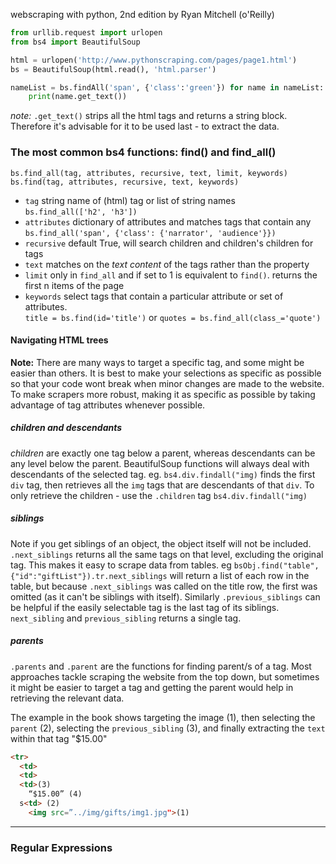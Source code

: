 webscraping with python, 2nd edition by Ryan Mitchell (o'Reilly)

```python
from urllib.request import urlopen
from bs4 import BeautifulSoup

html = urlopen('http://www.pythonscraping.com/pages/page1.html')
bs = BeautifulSoup(html.read(), 'html.parser')

nameList = bs.findAll('span', {'class':'green'}) for name in nameList:
    print(name.get_text())
```
_note:_
`.get_text()` strips all the html tags and returns a string block. Therefore it's
advisable for it to be used last - to extract the data.

### The most common bs4 functions: find() and find_all()

`bs.find_all(tag, attributes, recursive, text, limit, keywords)`<br>
`bs.find(tag, attributes, recursive, text, keywords)`<br>
- `tag` string name of (html) tag or list of string names <br>
   `bs.find_all(['h2', 'h3'])`
- `attributes` dictionary of attributes and matches tags that contain any
   `bs.find_all('span', {'class': {'narrator', 'audience'}})`
- `recursive` default True, will search children and children's children for tags
- `text` matches on the _text content_ of the tags rather than the property
- `limit` only in `find_all` and if set to 1 is equivalent to `find()`. returns the first n items of the page
- `keywords` select tags that contain a particular attribute or set of attributes.<br>
   `title = bs.find(id='title')` or `quotes = bs.find_all(class_='quote')`

#### Navigating HTML trees
__Note:__ There are many ways to target a specific tag, and some might be easier than others. It is best to make your selections as specific as possible so that your code wont break when minor changes are made to the website. To make scrapers more robust, making it as specific as possible by taking advantage of tag attributes whenever possible.
##### children and descendants
_children_ are exactly one tag below a parent, whereas descendants can be any level below the parent.
BeautifulSoup functions will always deal with descendants of the selected tag.
eg. `bs4.div.findall("img)` finds the first `div` tag, then retrieves all the `img` tags that are descendants of that `div`. To only retrieve the children - use the `.children` tag
`bs4.div.findall("img)`
##### siblings
Note if you get siblings of an object, the object itself will not be included.
`.next_siblings` returns all the same tags on that level, excluding the original tag. This makes it easy to scrape data from tables. 
eg `bsObj.find("table",{"id":"giftList"}).tr.next_siblings` will return a list of each row in the table, but because `.next_siblings` was called on the title row, the first was omitted (as it can't be siblings with itself).
Similarly `.previous_siblings` can be helpful if the easily selectable tag is the last tag of its siblings.
`next_sibling` and `previous_sibling` returns a single tag.
##### parents
`.parents` and `.parent` are the functions for finding parent/s of a tag.
Most approaches tackle scraping the website from the top down, but sometimes it might be easier to target a tag and getting the parent would help in retrieving the relevant data.<br>

The example in the book shows targeting the image (1), then selecting the `parent` (2), selecting the `previous_sibling` (3), and finally extracting the `text` within that tag "$15.00"
```html
<tr>
  <td>
  <td>
  <td>(3)
    “$15.00” (4)
  s<td> (2)
    <img src=”../img/gifts/img1.jpg">(1)
```
---

  ### Regular Expressions
